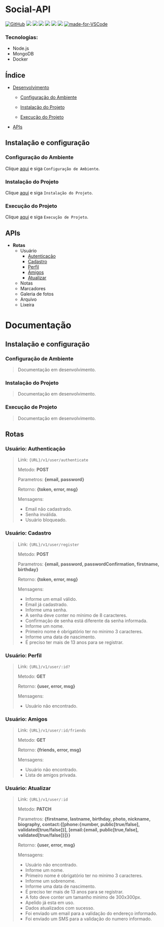 # Social-API

[![GitHub](https://img.shields.io/github/license/laurovitor/social-api.svg)](https://github.com/laurovitor/social-api/blob/master/LICENSE)
![](https://img.shields.io/github/package-json/v/laurovitor/social-api.svg)
![](https://img.shields.io/github/last-commit/laurovitor/social-api.svg?color=red)
![](https://img.shields.io/github/languages/top/laurovitor/social-api.svg?color=yellow)
![](https://img.shields.io/github/languages/count/laurovitor/social-api.svg?color=lightgrey)
![](https://img.shields.io/github/languages/code-size/laurovitor/social-api.svg)
![](https://img.shields.io/github/repo-size/laurovitor/social-api.svg?color=blueviolet)
[![made-for-VSCode](https://img.shields.io/badge/Made%20for-VSCode-1f425f.svg)](https://code.visualstudio.com/)

### Tecnologias:
- Node.js
- MongoDB
- Docker

## Índice

- [Desenvolvimento](#desenvolvimento)

  - [Configuração do Ambiente](#configuração-do-ambiente)

  - [Instalação do Projeto](#instalação-do-projeto)

  - [Execução do Projeto](#execução-do-projeto)

- [APIs](#apis)

## Instalação e configuração

### Configuração do Ambiente

Clique [aqui](#configuração-de-ambiente) e siga `Configuração de Ambiente`.

### Instalação do Projeto

Clique [aqui](#instalação-do-projeto) e siga `Instalação do Projeto`.

### Execução do Projeto

Clique [aqui](#execução-do-projeto) e siga `Execução de Projeto`.

## APIs

- **Rotas**
  - Usuário
    - [Autenticação](#usuário-authenticação)
    - [Cadastro](#usuário-cadastro)
    - [Perfil](#usuário-perfil)
    - [Amigos](#usuário-amigos)
    - [Atualizar](#usuário-atualizar)
  - Notas
  - Marcadores
  - Galeria de fotos
  - Arquivo
  - Lixeira

# Documentação

## Instalação e configuração

### Configuração de Ambiente

> Documentação em desenvolvimento.

### Instalação do Projeto

> Documentação em desenvolvimento.

### Execução de Projeto

> Documentação em desenvolvimento.

## Rotas

### Usuário: Authenticação
> Link: `{URL}/v1/user/authenticate`
>
> Metodo: **POST**
>
> Parametros: **{email, password}**
>
> Retorno: **{token, error, msg}**
>
> Mensagens:
>  - Email não cadastrado.
>  - Senha inválida.
>  - Usuário bloqueado.

### Usuário: Cadastro
> Link: `{URL}/v1/user/register`
>
> Metodo: **POST**
>
> Parametros: **{email, password, passwordConfirmation, firstname, birthday}**
>
> Retorno: **{token, error, msg}**
>
> Mensagens:
>  - Informe um email válido.
>  - Email já cadastrado.
>  - Informe uma senha.
>  - A senha deve conter no mínimo de 8 caracteres.
>  - Confirmação de senha está diferente da senha informada.
>  - Informe um nome.
>  - Primeiro nome é obrigatório ter no minimo 3 caracteres.
>  - Informe uma data de nascimento.
>  - É preciso ter mais de 13 anos para se registrar.

### Usuário: Perfil
> Link: `{URL}/v1/user/:id?`
>
> Metodo: **GET**
>
> Retorno: **{user, error, msg}**
>
> Mensagens:
>  - Usuário não encontrado.

### Usuário: Amigos
> Link: `{URL}/v1/user/:id/friends`
>
> Metodo: **GET**
>
> Retorno: **{friends, error, msg}**
>
> Mensagens:
>  - Usuário não encontrado.
>  - Lista de amigos privada.

### Usuário: Atualizar
> Link: `{URL}/v1/user/:id`
>
> Metodo: **PATCH**
>
> Parametros: **{firstname, lastname, birthday, photo, nickname, biography, contact:{[phone:{number, public[true/false], validated[true/false]}], [email:{email, public[true,false], validated[true/false]}]}}**
>
> Retorno: **{user, error, msg}**
>
> Mensagens:
>  - Usuário não encontrado.
>  - Informe um nome.
>  - Primeiro nome é obrigatório ter no minimo 3 caracteres.
>  - Informe um sobrenome.
>  - Informe uma data de nascimento.
>  - É preciso ter mais de 13 anos para se registrar.
>  - A foto deve conter um tamanho minimo de 300x300px.
>  - Apelido já esta em uso.
>  - Dados atualizados com sucesso.
>  - Foi enviado um email para a validação do endereço informado.
>  - Foi enviado um SMS para a validação do numero informado.
